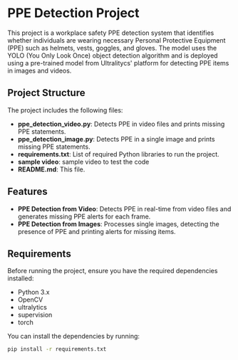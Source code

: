 # PPE Detection Project

This project is a workplace safety PPE detection system that identifies whether individuals are wearing necessary Personal Protective Equipment (PPE) such as helmets, vests, goggles, and gloves. The model uses the YOLO (You Only Look Once) object detection algorithm and is deployed using a pre-trained model from Ultralitycs' platform for detecting PPE items in images and videos.

## Project Structure

The project includes the following files:
- **ppe_detection_video.py**: Detects PPE in video files and prints missing PPE statements.
- **ppe_detection_image.py**: Detects PPE in a single image and prints missing PPE statements.
- **requirements.txt**: List of required Python libraries to run the project.
- **sample video**: sample video to test the code
- **README.md**: This file.

## Features

- **PPE Detection from Video**: Detects PPE in real-time from video files and generates missing PPE alerts for each frame.
- **PPE Detection from Images**: Processes single images, detecting the presence of PPE and printing alerts for missing items.
  

## Requirements

Before running the project, ensure you have the required dependencies installed:

- Python 3.x
- OpenCV
- ultralytics
- supervision
- torch

You can install the dependencies by running:

```bash
pip install -r requirements.txt
